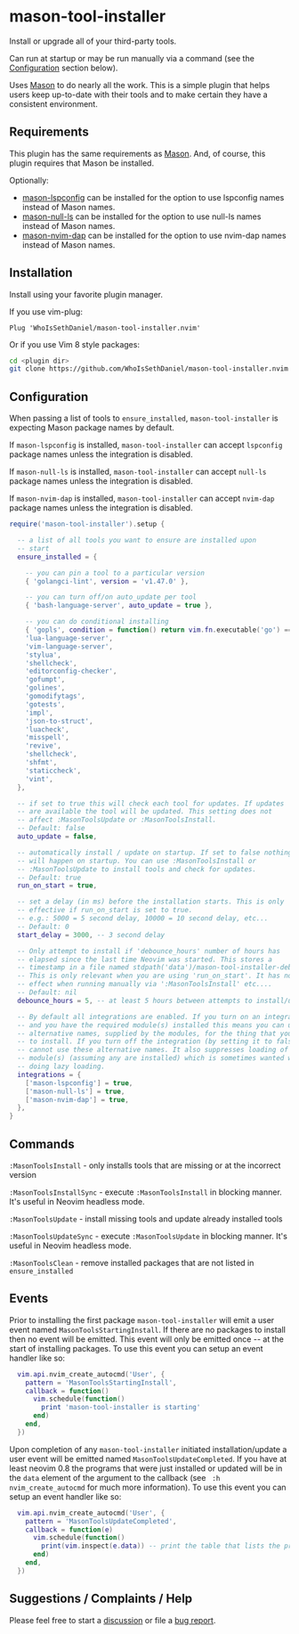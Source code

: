 # mason-tool-installer

Install or upgrade all of your third-party tools.

Can run at startup or may be run manually via a command (see the [Configuration](#configuration) section below).

Uses [Mason](https://github.com/williamboman/mason.nvim) to do nearly all the work. This is a simple plugin that
helps users keep up-to-date with their tools and to make certain they have a consistent environment.

## Requirements

This plugin has the same requirements as [Mason](https://github.com/williamboman/mason.nvim). And, of course,
this plugin requires that Mason be installed.

Optionally:

-   [mason-lspconfig](https://github.com/williamboman/mason-lspconfig.nvim) can be installed for the
    option to use lspconfig names instead of Mason names.
-   [mason-null-ls](https://github.com/jay-babu/mason-null-ls.nvim) can be installed for the
    option to use null-ls names instead of Mason names.
-   [mason-nvim-dap](https://github.com/jay-babu/mason-nvim-dap.nvim) can be installed for the
    option to use nvim-dap names instead of Mason names.

## Installation

Install using your favorite plugin manager.

If you use vim-plug:

```vim
Plug 'WhoIsSethDaniel/mason-tool-installer.nvim'
```

Or if you use Vim 8 style packages:

```bash
cd <plugin dir>
git clone https://github.com/WhoIsSethDaniel/mason-tool-installer.nvim
```

## Configuration

When passing a list of tools to `ensure_installed`, `mason-tool-installer` is expecting Mason
package names by default.

If `mason-lspconfig` is installed, `mason-tool-installer` can accept `lspconfig` package names unless the integration is disabled.

If `mason-null-ls` is installed, `mason-tool-installer` can accept `null-ls` package names unless the integration is disabled.

If `mason-nvim-dap` is installed, `mason-tool-installer` can accept `nvim-dap` package names unless the integration is disabled.

```lua
require('mason-tool-installer').setup {

  -- a list of all tools you want to ensure are installed upon
  -- start
  ensure_installed = {

    -- you can pin a tool to a particular version
    { 'golangci-lint', version = 'v1.47.0' },

    -- you can turn off/on auto_update per tool
    { 'bash-language-server', auto_update = true },

    -- you can do conditional installing
    { 'gopls', condition = function() return vim.fn.executable('go') == 1  end },
    'lua-language-server',
    'vim-language-server',
    'stylua',
    'shellcheck',
    'editorconfig-checker',
    'gofumpt',
    'golines',
    'gomodifytags',
    'gotests',
    'impl',
    'json-to-struct',
    'luacheck',
    'misspell',
    'revive',
    'shellcheck',
    'shfmt',
    'staticcheck',
    'vint',
  },

  -- if set to true this will check each tool for updates. If updates
  -- are available the tool will be updated. This setting does not
  -- affect :MasonToolsUpdate or :MasonToolsInstall.
  -- Default: false
  auto_update = false,

  -- automatically install / update on startup. If set to false nothing
  -- will happen on startup. You can use :MasonToolsInstall or
  -- :MasonToolsUpdate to install tools and check for updates.
  -- Default: true
  run_on_start = true,

  -- set a delay (in ms) before the installation starts. This is only
  -- effective if run_on_start is set to true.
  -- e.g.: 5000 = 5 second delay, 10000 = 10 second delay, etc...
  -- Default: 0
  start_delay = 3000, -- 3 second delay

  -- Only attempt to install if 'debounce_hours' number of hours has
  -- elapsed since the last time Neovim was started. This stores a
  -- timestamp in a file named stdpath('data')/mason-tool-installer-debounce.
  -- This is only relevant when you are using 'run_on_start'. It has no
  -- effect when running manually via ':MasonToolsInstall' etc....
  -- Default: nil
  debounce_hours = 5, -- at least 5 hours between attempts to install/update

  -- By default all integrations are enabled. If you turn on an integration
  -- and you have the required module(s) installed this means you can use
  -- alternative names, supplied by the modules, for the thing that you want
  -- to install. If you turn off the integration (by setting it to false) you
  -- cannot use these alternative names. It also suppresses loading of those
  -- module(s) (assuming any are installed) which is sometimes wanted when
  -- doing lazy loading.
  integrations = {
    ['mason-lspconfig'] = true,
    ['mason-null-ls'] = true,
    ['mason-nvim-dap'] = true,
  },
}
```

## Commands

`:MasonToolsInstall` - only installs tools that are missing or at the incorrect version

`:MasonToolsInstallSync` - execute `:MasonToolsInstall` in blocking manner. It's useful in Neovim headless mode.

`:MasonToolsUpdate` - install missing tools and update already installed tools

`:MasonToolsUpdateSync` - execute `:MasonToolsUpdate` in blocking manner. It's useful in Neovim headless mode.

`:MasonToolsClean` - remove installed packages that are not listed in `ensure_installed`

## Events

Prior to installing the first package `mason-tool-installer` will emit a user event named
`MasonToolsStartingInstall`. If there are no packages to install then no event will be emitted.
This event will only be emitted once -- at the start of installing packages. To use this
event you can setup an event handler like so:

```lua
  vim.api.nvim_create_autocmd('User', {
    pattern = 'MasonToolsStartingInstall',
    callback = function()
      vim.schedule(function()
        print 'mason-tool-installer is starting'
      end)
    end,
  })
```

Upon completion of any `mason-tool-installer` initiated installation/update a user event will be
emitted named `MasonToolsUpdateCompleted`. If you have at least neovim 0.8 the programs that were
just installed or updated will be in the `data` element of the argument to the callback (see `
:h nvim_create_autocmd` for much more information). To use this event you can setup an event handler
like so:

```lua
  vim.api.nvim_create_autocmd('User', {
    pattern = 'MasonToolsUpdateCompleted',
    callback = function(e)
      vim.schedule(function()
        print(vim.inspect(e.data)) -- print the table that lists the programs that were installed
      end)
    end,
  })
```

## Suggestions / Complaints / Help

Please feel free to start a [discussion](https://github.com/WhoIsSethDaniel/mason-tool-installer.nvim/discussions) or
file a [bug report](https://github.com/WhoIsSethDaniel/mason-tool-installer.nvim/issues).
